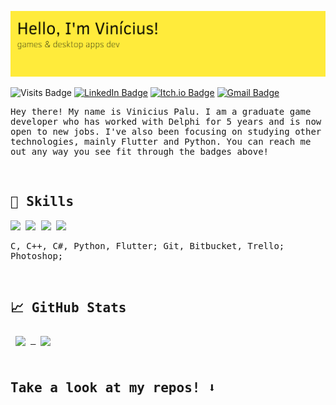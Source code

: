 ![Palups' GitHub Banner](./assets/banner.png)

![Visits Badge](https://badges.pufler.dev/visits/palups/palups)
[![LinkedIn Badge](https://img.shields.io/badge/LinkedIn-Profile-informational?style=flat&logo=linkedin&logoColor=white&color=0D76A8)](https://www.linkedin.com/in/viniciusgpalu/)
[![Itch.io Badge](https://img.shields.io/badge/Itch.io-Profile-informational?style=flat&logo=itch.io&logoColor=white&color=0D76A8)](https://palups.itch.io)
[![Gmail Badge](https://img.shields.io/badge/Gmail-informational?style=flat&logo=gmail&logoColor=white&color=c71610)](mailto:vinigpalu@gmail.com)

<samp>

  Hey there! My name is Vinicius Palu. I am a graduate game developer who has worked with Delphi for 5 years and is now open to new jobs. I've also been focusing on studying  other technologies, mainly Flutter and Python. 
  You can reach me out any way you see fit through the badges above! 
</samp>

<br>

## 💼 Skills
![](https://img.shields.io/badge/Code-Delphi-informational?style=flat&logo=delphi&logoColor=white&color=4AB197)
![](https://img.shields.io/badge/Tools-Unity-informational?style=flat&logo=Unity&logoColor=white&color=4AB197)
![](https://img.shields.io/badge/Code-MySQL-informational?style=flat&logo=MySQL&logoColor=white&color=4AB197)
![](https://img.shields.io/badge/Code-Postgres-informational?style=flat&logo=Postgresql&logoColor=white&color=4AB197)
<!--![](https://img.shields.io/badge/Code-Flutter-informational?style=flat&logo=flutter&logoColor=white&color=4AB197)-->

C, C++, C#, Python, Flutter; Git, Bitbucket, Trello; Photoshop;

<br>

## &#x1f4c8; GitHub Stats
<a href="https://github.com/Palups">
  <img align="center" style="margin:0.5rem" src="https://github-readme-stats.vercel.app/api/top-langs/?username=Palups&layout=compact&bg_color=101414&title_color=FFEB3B&text_color=FFEB3B&hide_border=true)" />
</a>

<a href="https://github.com/Palups">
  <img align="center" style="margin:0.5rem" src="https://github-readme-stats.vercel.app/api?username=Palups&bg_color=101414&title_color=FFEB3B&text_color=FFEB3B&hide_border=true&custom_title=Palups' Stats&include_all_commits=true&show_icons=true&hide=prs&count_private=true&hide_rank=true)" />
</a>

<br>
<br>

## Take a look at my repos! ⬇️

